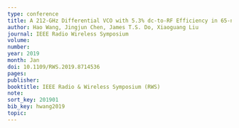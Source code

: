```yaml
---
type: conference
title: A 212-GHz Differential VCO with 5.3% dc-to-RF Efficiency in 65-nm CMOS Technology
author: Hao Wang, Jingjun Chen, James T.S. Do, Xiaoguang Liu
journal: IEEE Radio Wireless Symposium
volume:
number:
year: 2019
month: Jan
doi: 10.1109/RWS.2019.8714536
pages:
publisher:
booktitle: IEEE Radio & Wireless Symposium (RWS)
note: 
sort_key: 201901
bib_key: hwang2019
topic:
---
```

